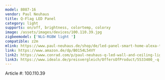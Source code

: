 ```yaml
---
model: 8087-16
vendor: Paul Neuhaus 
title: Q-Flag LED Panel 
category: light
supports: on/off, brightness, colortemp, colorxy
image: /assets/images/devices/100.110.39.jpg
zigbeemodel: ['NLG-RGBW light ']
compatible: z2m
mlink: https://www.paul-neuhaus.de/shop/de/led-panel-smart-home-alexa-tauglich-100-110-39.html
link: https://www.amazon.de/dp/B0154L54VY
link2: https://www.conrad.com/p/paul-neuhaus-q-led-wall-and-ceiling-light-q-flag-built-in-led-30-w-warm-white-rgb-1389103
link3: https://www.idealo.de/preisvergleich/OffersOfProduct/5533400_-q-flag-led-panel-30w-100-110-39-paul-neuhaus.html
---
```

Article #: 100.110.39 
